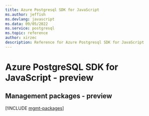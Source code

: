 ```yaml
---
title: Azure Postgresql SDK for JavaScript
ms.author: jeffish
ms.devlang: javascript
ms.data: 09/05/2022
ms.service: postgresql
ms.topic: reference
author: xirzec
description: Reference for Azure Postgresql SDK for JavaScript
---
```

# Azure PostgreSQL SDK for JavaScript - preview

## Management packages - preview
[!INCLUDE [mgmt-packages](postgresql-mgmt-index.md)]